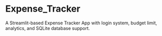 # Expense_Tracker
A Streamlit-based Expense Tracker App with login system, budget limit, analytics, and SQLite database support.
